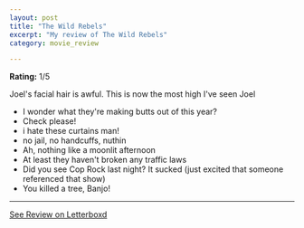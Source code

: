 ```yaml
---
layout: post
title: "The Wild Rebels"
excerpt: "My review of The Wild Rebels"
category: movie_review

---
```


**Rating:** 1/5

Joel's facial hair is awful. This is now the most high I've seen Joel

* I wonder what they're making butts out of this year?
* Check please!
* i hate these curtains man!
* no jail, no handcuffs, nuthin
* Ah, nothing like a moonlit afternoon
* At least they haven't broken any traffic laws
* Did you see Cop Rock last night? It sucked (just excited that someone referenced that show)
* You killed a tree, Banjo!

<hr>

[See Review on Letterboxd](https://boxd.it/4CH4iX)
